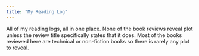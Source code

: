 ```yaml
---
title: "My Reading Log"
---
```


All of my reading logs, all in one place. None of the book reviews reveal plot unless the review title specifically states that it does. Most of the books reviewed here are technical or non-fiction books so there is rarely any plot to reveal.

